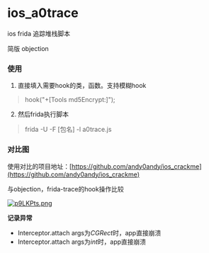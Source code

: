 # ios_a0trace
ios frida 追踪堆栈脚本

简版 objection


### 使用

1. 直接填入需要hook的类，函数。支持模糊hook

> hook("+[Tools md5Encrypt:]");

2. 然后frida执行脚本

> frida -U -F [包名] -l a0trace.js

### 对比图

使用对比的项目地址：[https://github.com/andy0andy/ios_crackme](https://github.com/andy0andy/ios_crackme)

与objection，frida-trace的hook操作比较

[![p9LKPts.png](https://s1.ax1x.com/2023/05/27/p9LKPts.png)](https://imgse.com/i/p9LKPts)


**记录异常**

- Interceptor.attach args为*CGRect*时，app直接崩溃
- Interceptor.attach args为*int*时，app直接崩溃